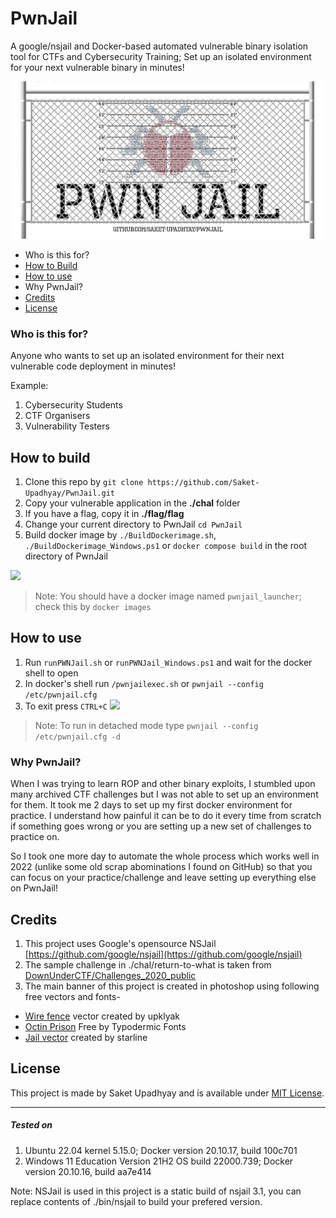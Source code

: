 # PwnJail
A google/nsjail and Docker-based automated vulnerable binary isolation tool for CTFs and Cybersecurity Training; Set up an isolated environment for your next vulnerable binary in minutes!

![](./.docs/pwnjail_banner.png)

* Who is this for?
* [How to Build](README.md#how-to-build)
* [How to use](README.md#how-to-use)
* Why PwnJail?
* [Credits](README.md#credits)
* [License](README.md#license)

### Who is this for?
Anyone who wants to set up an isolated environment for their next vulnerable code deployment in minutes!

Example:
1. Cybersecurity Students
2. CTF Organisers
3. Vulnerability Testers

## How to build

1. Clone this repo by `git clone https://github.com/Saket-Upadhyay/PwnJail.git`
2. Copy your vulnerable application in the **./chal** folder
3. If you have a flag, copy it in **./flag/flag**
4. Change your current directory to PwnJail `cd PwnJail`
5. Build docker image by `./BuildDockerimage.sh`, `./BuildDockerimage_Windows.ps1` or `docker compose build` in the root directory of PwnJail

![](./.docs/pwnjailbuild.gif)

> Note: You should have a docker image named `pwnjail_launcher`; check this by `docker images`

## How to use
1. Run `runPWNJail.sh` or `runPWNJail_Windows.ps1` and wait for the docker shell to open
2. In docker's shell run `/pwnjailexec.sh` or `pwnjail --config /etc/pwnjail.cfg`
3. To exit press `CTRL+C`
![](./.docs/pwnjailrun.gif)
> Note: To run in detached mode type `pwnjail --config /etc/pwnjail.cfg -d`


### Why PwnJail?
When I was trying to learn ROP and other binary exploits, I stumbled upon many archived CTF challenges but I was not able to set up an environment for them.
It took me 2 days to set up my first docker environment for practice. I understand how painful it can be to do it every time from scratch if something goes wrong or you are setting up a new set of challenges to practice on.

So I took one more day to automate the whole process which works well in 2022 (unlike some old scrap abominations I found on GitHub) so that you can focus on your practice/challenge and leave setting up everything else on PwnJail!


## Credits
1. This project uses Google's opensource NSJail [https://github.com/google/nsjail](https://github.com/google/nsjail)
2. The sample challenge in ./chal/return-to-what is taken from [DownUnderCTF/Challenges_2020_public](https://github.com/DownUnderCTF/Challenges_2020_public/tree/master/pwn/return-to-what)
3. The main banner of this project is created in photoshop using following free vectors and fonts-
* [Wire fence](https://www.freepik.com/free-vector/grid-fence-with-barbed-wire_10385677.htm) vector created by upklyak
* [Octin Prison](https://typodermicfonts.com/octin-prison/) Free by Typodermic Fonts
* [Jail vector](https://www.freepik.com/free-vector/chriminal-height-mugshot-lines-police-verification_10317724.htm) created by starline

## License

This project is made by Saket Upadhyay and is available under [MIT License](https://github.com/Saket-Upadhyay/PwnJail/blob/main/LICENSE).

---
##### Tested on
1. Ubuntu 22.04 kernel 5.15.0; Docker version 20.10.17, build 100c701
2. Windows 11 Education Version 21H2 OS build 22000.739; Docker version 20.10.16, build aa7e414

Note: NSJail is used in this project is a static build of nsjail 3.1, you can replace contents of ./bin/nsjail to build your prefered version.
